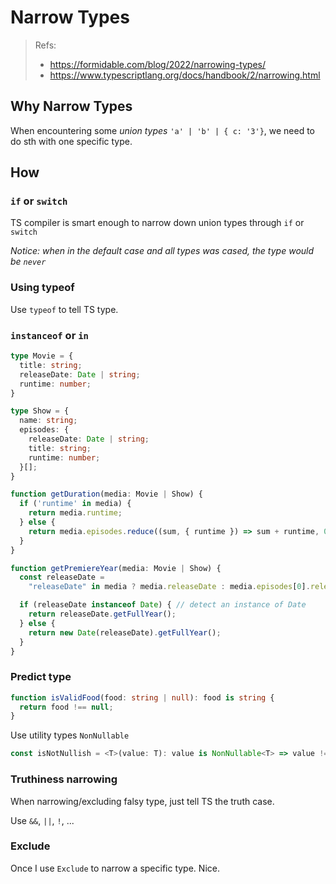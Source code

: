 # Narrow Types

> Refs: 
>
> - https://formidable.com/blog/2022/narrowing-types/
> - https://www.typescriptlang.org/docs/handbook/2/narrowing.html

## Why Narrow Types

When encountering some *union types* `'a' | 'b' | { c: '3'}`, we need to do sth with one specific type.



## How

### `if` or `switch`

TS compiler is smart enough to narrow down union types through `if` or `switch` 

*Notice: when in the default case and all types was cased, the type would be `never`*

### Using typeof

Use `typeof` to tell TS type.



### `instanceof` or `in`

```typescript
type Movie = {
  title: string;
  releaseDate: Date | string;
  runtime: number;
}

type Show = {
  name: string;
  episodes: {
    releaseDate: Date | string;
    title: string;
    runtime: number;
  }[];
}

function getDuration(media: Movie | Show) {
  if ('runtime' in media) {
    return media.runtime;
  } else {
    return media.episodes.reduce((sum, { runtime }) => sum + runtime, 0);
  }
}

function getPremiereYear(media: Movie | Show) {
  const releaseDate =
    "releaseDate" in media ? media.releaseDate : media.episodes[0].releaseDate;

  if (releaseDate instanceof Date) { // detect an instance of Date
    return releaseDate.getFullYear();
  } else {
    return new Date(releaseDate).getFullYear();
  }
}
```

### Predict type

```typescript
function isValidFood(food: string | null): food is string {
  return food !== null;
}
```

Use utility types `NonNullable`

```typescript
const isNotNullish = <T>(value: T): value is NonNullable<T> => value != null;
```



### Truthiness narrowing

When narrowing/excluding falsy type, just tell TS the truth case.

Use `&&`, `||`, `!`, ...



### Exclude

Once I use `Exclude` to narrow a specific type. Nice.







